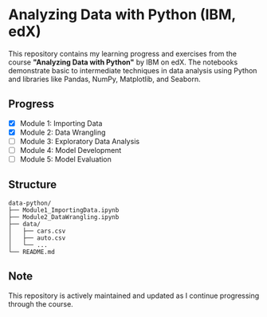 
# Analyzing Data with Python (IBM, edX)

This repository contains my learning progress and exercises from the course **"Analyzing Data with Python"** by IBM on edX. The notebooks demonstrate basic to intermediate techniques in data analysis using Python and libraries like Pandas, NumPy, Matplotlib, and Seaborn.

## Progress

- [x] Module 1: Importing Data
- [x] Module 2: Data Wrangling
- [ ] Module 3: Exploratory Data Analysis
- [ ] Module 4: Model Development
- [ ] Module 5: Model Evaluation

## Structure

```
data-python/
├── Module1_ImportingData.ipynb
├── Module2_DataWrangling.ipynb
├── data/
│   ├── cars.csv
│   ├── auto.csv
│   └── ...
└── README.md
```

## Note

This repository is actively maintained and updated as I continue progressing through the course.
